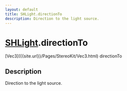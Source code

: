 ```yaml
---
layout: default
title: SHLight.directionTo
description: Direction to the light source.
---
```

# [SHLight]({{site.url}}/Pages/StereoKit/SHLight.html).directionTo

<div class='signature' markdown='1'>
[Vec3]({{site.url}}/Pages/StereoKit/Vec3.html) directionTo
</div>

## Description
Direction to the light source.

